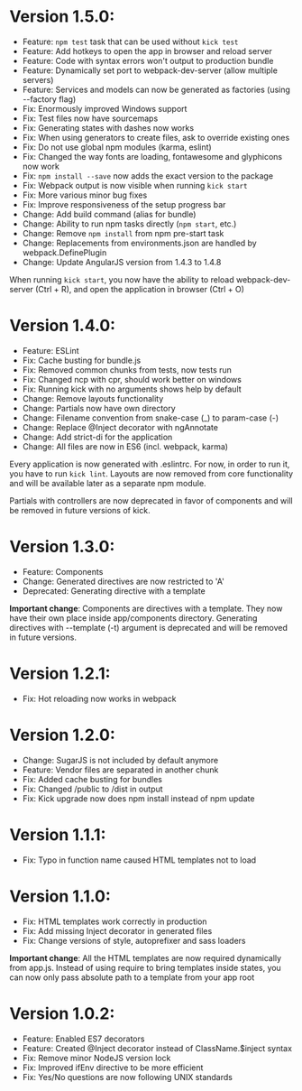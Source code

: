 # Version 1.5.0:

* Feature: `npm test` task that can be used without `kick test`
* Feature: Add hotkeys to open the app in browser and reload server
* Feature: Code with syntax errors won't output to production bundle
* Feature: Dynamically set port to webpack-dev-server (allow multiple servers)
* Feature: Services and models can now be generated as factories (using --factory flag)
* Fix: Enormously improved Windows support
* Fix: Test files now have sourcemaps
* Fix: Generating states with dashes now works
* Fix: When using generators to create files, ask to override existing ones
* Fix: Do not use global npm modules (karma, eslint)
* Fix: Changed the way fonts are loading, fontawesome and glyphicons now work
* Fix: `npm install --save` now adds the exact version to the package
* Fix: Webpack output is now visible when running `kick start`
* Fix: More various minor bug fixes
* Fix: Improve responsiveness of the setup progress bar
* Change: Add build command (alias for bundle)
* Change: Ability to run npm tasks directly (`npm start`, etc.)
* Change: Remove `npm install` from npm pre-start task
* Change: Replacements from environments.json are handled by webpack.DefinePlugin
* Change: Update AngularJS version from 1.4.3 to 1.4.8

When running `kick start`, you now have the ability
to reload webpack-dev-server (Ctrl + R),
and open the application in browser (Ctrl + O)

# Version 1.4.0:

* Feature: ESLint
* Fix: Cache busting for bundle.js
* Fix: Removed common chunks from tests, now tests run
* Fix: Changed ncp with cpr, should work better on windows
* Fix: Running kick with no arguments shows help by default
* Change: Remove layouts functionality
* Change: Partials now have own directory
* Change: Filename convention from snake-case (_) to param-case (-)
* Change: Replace @Inject decorator with ngAnnotate
* Change: Add strict-di for the application
* Change: All files are now in ES6 (incl. webpack, karma)

Every application is now generated with .eslintrc. For now, in
order to run it, you have to run ```kick lint```. Layouts are
now removed from core functionality and will be available later
as a separate npm module.

Partials with controllers are now deprecated in favor of components
and will be removed in future versions of kick.

# Version 1.3.0:

* Feature: Components
* Change: Generated directives are now restricted to 'A'
* Deprecated: Generating directive with a template

__Important change__: Components are directives with a template.
They now have their own place inside app/components directory.
Generating directives with --template (-t) argument is deprecated
and will be removed in future versions.

# Version 1.2.1:

* Fix: Hot reloading now works in webpack

# Version 1.2.0:

* Change: SugarJS is not included by default anymore
* Feature: Vendor files are separated in another chunk
* Fix: Added cache busting for bundles
* Fix: Changed /public to /dist in output
* Fix: Kick upgrade now does npm install instead of npm update

# Version 1.1.1:

* Fix: Typo in function name caused HTML templates not to load

# Version 1.1.0:

* Fix: HTML templates work correctly in production
* Fix: Add missing Inject decorator in generated files
* Fix: Change versions of style, autoprefixer and sass loaders

__Important change__: All the HTML templates are now required dynamically
from app.js. Instead of using require to bring templates inside states,
you can now only pass absolute path to a template from your app root


# Version 1.0.2:

* Feature: Enabled ES7 decorators
* Feature: Created @Inject decorator instead of ClassName.$inject syntax
* Fix: Remove minor NodeJS version lock
* Fix: Improved ifEnv directive to be more efficient
* Fix: Yes/No questions are now following UNIX standards
